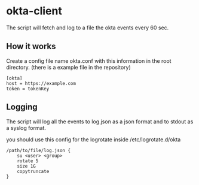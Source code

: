 # okta-client

The script will fetch and log to a file the okta events every 60 sec.

## How it works

Create a config file name okta.conf with this information in the root directory. (there is a example file in the repository)

```
[okta]
host = https://example.com
token = tokenKey
```

## Logging
The script will log all the events to log.json as a json format and to stdout as a syslog format.

you should use this config for the logrotate inside /etc/logrotate.d/okta

```
/path/to/file/log.json {
    su <user> <group>
    rotate 5
    size 1G
    copytruncate
}
```

